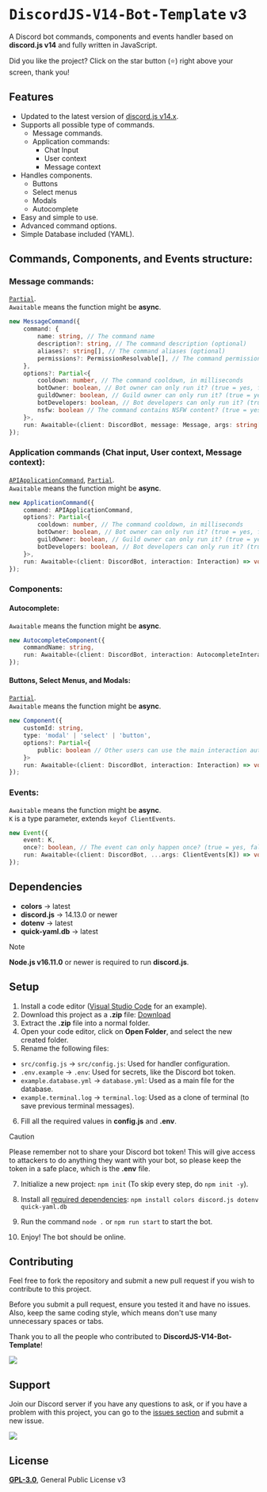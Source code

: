 # <samp>DiscordJS-V14-Bot-Template</samp> v3

A Discord bot commands, components and events handler based on **discord.js v14** and fully written in JavaScript.

Did you like the project? Click on the star button (⭐️) right above your screen, thank you!

## Features
- Updated to the latest version of [discord.js v14.x](https://github.com/discordjs/discord.js/releases).
- Supports all possible type of commands.
    - Message commands.
    - Application commands:
        - Chat Input
        - User context
        - Message context
- Handles components.
    - Buttons
    - Select menus
    - Modals
    - Autocomplete
- Easy and simple to use.
- Advanced command options.
- Simple Database included (YAML).

## Commands, Components, and Events structure:
### Message commands:

[`Partial`](https://www.typescriptlang.org/docs/handbook/utility-types.html#partialtype).<br>
`Awaitable` means the function might be **async**.

```ts
new MessageCommand({
    command: {
        name: string, // The command name
        description?: string, // The command description (optional)
        aliases?: string[], // The command aliases (optional)
        permissions?: PermissionResolvable[], // The command permissions (optional)
    },
    options?: Partial<{
        cooldown: number, // The command cooldown, in milliseconds
        botOwner: boolean, // Bot owner can only run it? (true = yes, false = no)
        guildOwner: boolean, // Guild owner can only run it? (true = yes, false = no)
        botDevelopers: boolean, // Bot developers can only run it? (true = yes, false = no)
        nsfw: boolean // The command contains NSFW content? (true = yes, false = no)
    }>,
    run: Awaitable<(client: DiscordBot, message: Message, args: string[]) => void> // The main function to execute the command
});
```

### Application commands (Chat input, User context, Message context):

[`APIApplicationCommand`](https://discord.com/developers/docs/interactions/application-commands#application-command-object-application-command-structure), [`Partial`](https://www.typescriptlang.org/docs/handbook/utility-types.html#partialtype).<br>
`Awaitable` means the function might be **async**.

```ts
new ApplicationCommand({
    command: APIApplicationCommand,
    options?: Partial<{
        cooldown: number, // The command cooldown, in milliseconds
        botOwner: boolean, // Bot owner can only run it? (true = yes, false = no)
        guildOwner: boolean, // Guild owner can only run it? (true = yes, false = no)
        botDevelopers: boolean, // Bot developers can only run it? (true = yes, false = no)
    }>,
    run: Awaitable<(client: DiscordBot, interaction: Interaction) => void> // The main function to execute the command
});
```

### Components:
#### Autocomplete:

`Awaitable` means the function might be **async**.

```ts
new AutocompleteComponent({
    commandName: string,
    run: Awaitable<(client: DiscordBot, interaction: AutocompleteInteraction) => void> // The main function to execute the command
});
```

#### Buttons, Select Menus, and Modals:

[`Partial`](https://www.typescriptlang.org/docs/handbook/utility-types.html#partialtype).<br>
`Awaitable` means the function might be **async**.

```ts
new Component({
    customId: string,
    type: 'modal' | 'select' | 'button',
    options?: Partial<{
        public: boolean // Other users can use the main interaction author button/select? (true = yes, false = no)
    }>
    run: Awaitable<(client: DiscordBot, interaction: Interaction) => void> // The main function to execute the command
});
```

### Events:

`Awaitable` means the function might be **async**.<br>
`K` is a type parameter, extends `keyof ClientEvents`.

```ts
new Event({
    event: K,
    once?: boolean, // The event can only happen once? (true = yes, false = no)
    run: Awaitable<(client: DiscordBot, ...args: ClientEvents[K]) => void>
});
```

## Dependencies
- **colors** → latest
- **discord.js** → 14.13.0 or newer
- **dotenv** → latest
- **quick-yaml.db** → latest

> [!NOTE]
> **Node.js v16.11.0** or newer is required to run **discord.js**.

## Setup
1. Install a code editor ([Visual Studio Code](https://code.visualstudio.com/Download) for an example).
2. Download this project as a **.zip** file: [Download](https://github.com/TFAGaming/DiscordJS-V14-Bot-Template/archive/refs/heads/main.zip)
3. Extract the **.zip** file into a normal folder.
4. Open your code editor, click on **Open Folder**, and select the new created folder.
5. Rename the following files:

- `src/config.js` → `src/config.js`: Used for handler configuration.
- `.env.example` → `.env`: Used for secrets, like the Discord bot token.
- `example.database.yml` → `database.yml`: Used as a main file for the database.
- `example.terminal.log` → `terminal.log`: Used as a clone of terminal (to save previous terminal messages).

6. Fill all the required values in **config.js** and **.env**.

> [!CAUTION]
> Please remember not to share your Discord bot token! This will give access to attackers to do anything they want with your bot, so please keep the token in a safe place, which is the **.env** file.

7. Initialize a new project: `npm init` (To skip every step, do `npm init -y`).
8. Install all [required dependencies](#dependencies): `npm install colors discord.js dotenv quick-yaml.db`

9. Run the command `node .` or `npm run start` to start the bot.
10. Enjoy! The bot should be online.

## Contributing
Feel free to fork the repository and submit a new pull request if you wish to contribute to this project.

Before you submit a pull request, ensure you tested it and have no issues. Also, keep the same coding style, which means don't use many unnecessary spaces or tabs.

Thank you to all the people who contributed to **DiscordJS-V14-Bot-Template**!

<img src="https://contrib.rocks/image?repo=TFAGaming/DiscordJS-V14-Bot-Template">

## Support
Join our Discord server if you have any questions to ask, or if you have a problem with this project, you can go to the [issues section](https://github.com/TFAGaming/DiscordJS-V14-Bot-Template/issues) and submit a new issue.

<a href="https://discord.gg/E6VFACWu5V">
  <img src="https://discord.com/api/guilds/918611797194465280/widget.png?style=banner3">
</a>

## License
[**GPL-3.0**](./LICENSE), General Public License v3